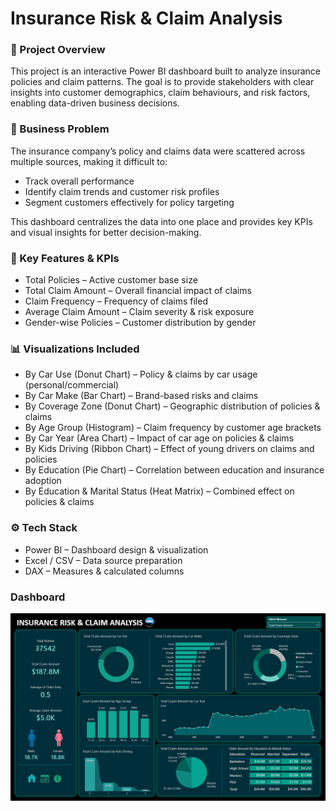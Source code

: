 # Insurance Risk & Claim Analysis

### 📌 Project Overview
This project is an interactive Power BI dashboard built to analyze insurance policies and claim patterns. The goal is to provide stakeholders with clear insights into customer demographics, claim behaviours, and risk factors, enabling data-driven business decisions.

### 🏢 Business Problem
The insurance company’s policy and claims data were scattered across multiple sources, making it difficult to:
- Track overall performance
- Identify claim trends and customer risk profiles
- Segment customers effectively for policy targeting
  
This dashboard centralizes the data into one place and provides key KPIs and visual insights for better decision-making.

### 🎯 Key Features & KPIs
- Total Policies – Active customer base size
- Total Claim Amount – Overall financial impact of claims
- Claim Frequency – Frequency of claims filed
- Average Claim Amount – Claim severity & risk exposure
- Gender-wise Policies – Customer distribution by gender

### 📊 Visualizations Included
- By Car Use (Donut Chart) – Policy & claims by car usage (personal/commercial)
- By Car Make (Bar Chart) – Brand-based risks and claims
- By Coverage Zone (Donut Chart) – Geographic distribution of policies & claims
- By Age Group (Histogram) – Claim frequency by customer age brackets
- By Car Year (Area Chart) – Impact of car age on policies & claims
- By Kids Driving (Ribbon Chart) – Effect of young drivers on claims and policies
- By Education (Pie Chart) – Correlation between education and insurance adoption
- By Education & Marital Status (Heat Matrix) – Combined effect on policies & claims

### ⚙️ Tech Stack
- Power BI – Dashboard design & visualization
- Excel / CSV – Data source preparation
- DAX – Measures & calculated columns

### Dashboard
![Dashboard Preview](./Dashboard.png)
